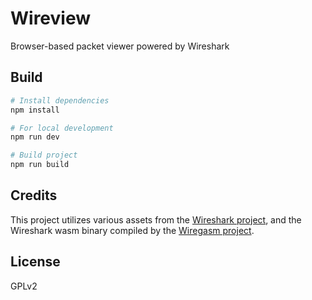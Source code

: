# Wireview

Browser-based packet viewer powered by Wireshark

## Build

```sh
# Install dependencies
npm install

# For local development
npm run dev

# Build project
npm run build
```

## Credits

This project utilizes various assets from the [Wireshark project](https://gitlab.com/wireshark/wireshark), and the Wireshark wasm binary compiled by the [Wiregasm project](https://github.com/good-tools/wiregasm).

## License

GPLv2
